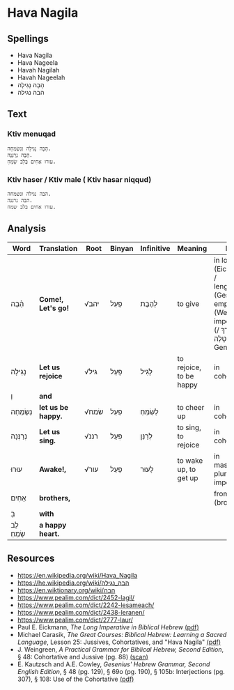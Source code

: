 # Hava Nagila

## Spellings

* Hava Nagila
* Hava Nageela
* Havah Nagilah
* Havah Nageelah
* הָבָה נָגִילָה
* הבה נגילה

## Text

### Ktiv menuqad

```
הָבָה נָגִילָה וְנִשְׂמְחָה.
הָבָה נְרַנְּנָה.
עוּרוּ אַחִים בְּלֵב שָׂמֵחַ.
```

### Ktiv haser / Ktiv male ( Ktiv hasar niqqud)
```
הבה נגילה ונשמחה.
הבה נרננה.
עורו אחים בלב שמח.
```

## Analysis

Word | Translation | Root | Binyan | Infinitive | Meaning | Form
--- | --- | --- | --- | --- | --- | ---
הָ֫בָה | **Come!, Let's go!** | <span>√</span>יהב | פָּעַל | לָהֶבֶת | to give | in long (Eickmann) / lengthened (Gesenius) / emphatic (Weingreen) imperative (צִוּוּי מָאֳרָךְ / קָטְלָה) (e.g. Gen 11:4)
נָגִילָה | **Let us rejoice** | <span>√</span>גיל | פָּעַל | לָגִיל | to rejoice, to be happy | in cohortative
וְ | **and** | | | | |
נִשְׂמְחָה | **let us be happy.** | <span>√</span>שׂמח | פִּעֵל | לְשַׂמֵּחַ | to cheer up | in cohortative
נְרַנְּנָה | **Let us sing.** | <span>√</span>רננ | פִּעֵל | לְרַנֵּן | to sing, to rejoice | in cohortative
עוּרוּ | **Awake!,** | <span>√</span>עור | פָּעַל | לָעוּר | to wake up, to get up | in masculine plural imperative
אַחִים | **brothers,** | | | | | from אָח (brother)
בְּ | **with** | | | | |
לֵב שָׂמֵחַ | **a happy heart.** | | | | |

## Resources

* https://en.wikipedia.org/wiki/Hava_Nagila
* https://he.wikipedia.org/wiki/הבה_נגילה
* https://en.wiktionary.org/wiki/הבה
* https://www.pealim.com/dict/2452-lagil/
* https://www.pealim.com/dict/2242-lesameach/
* https://www.pealim.com/dict/2438-leranen/
* https://www.pealim.com/dict/2777-laur/
* Paul E. Eickmann, *The Long Imperative in Biblical Hebrew* [(pdf)](http://essays.wls.wels.net/bitstream/handle/123456789/1330/EickmannImperative.pdf)
* Michael Carasik, *The Great Courses: Biblical Hebrew: Learning a Sacred Language*, Lesson 25: Jussives, Cohortatives, and "Hava Nagila" [(pdf)](https://archive.org/details/BiblicalHebrewLearningASacredLanguage/page/n105)
* J. Weingreen, *A Practical Grammar for Biblical Hebrew, Second Edition*, &sect; 48: Cohortative and Jussive (pg. 88) [(scan)](https://www.scribd.com/document/369598533/244480522-Weingreen-J-Practical-Grammar-for-Classical-Hebrew-9850-pdf)
* E. Kautzsch and A.E. Cowley, *Gesenius' Hebrew Grammar, Second English Edition*, &sect; 48 (pg. 129), &sect; 69o (pg. 190), &sect; 105b: Interjections (pg. 307), &sect; 108: Use of the Cohortative [(pdf)](https://archive.org/details/geseniushebrewgr00geseuoft)
